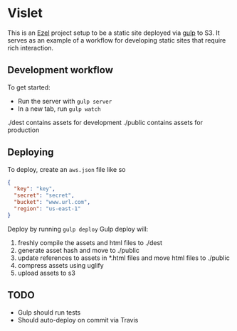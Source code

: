# Vislet

This is an [Ezel](https://github.com/artsy/ezel) project setup to be a
static site deployed via [gulp](http://gulpjs.com/) to S3. It serves as an
example of a workflow for developing static sites that require
rich interaction.

## Development workflow

To get started:
- Run the server with `gulp server`
- In a new tab, run `gulp watch`

./dest contains assets for development
./public contains assets for production

## Deploying

To deploy, create an `aws.json` file like so
```json
{
  "key": "key",
  "secret": "secret",
  "bucket": "www.url.com",
  "region": "us-east-1"
}
```
Deploy by running `gulp deploy`
Gulp deploy will:

1. freshly compile the assets and html files to ./dest
2. generate asset hash and move to ./public
3. update references to assets in *.html files and move html files to ./public
4. compress assets using uglify
5. upload assets to s3

## TODO

- Gulp should run tests
- Should auto-deploy on commit via Travis
